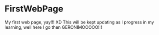 # FirstWebPage
My first web page, yay!!!  XD
This will be kept updating as I progress in my learning, well here I go then GERONIMOOOOO!!!
